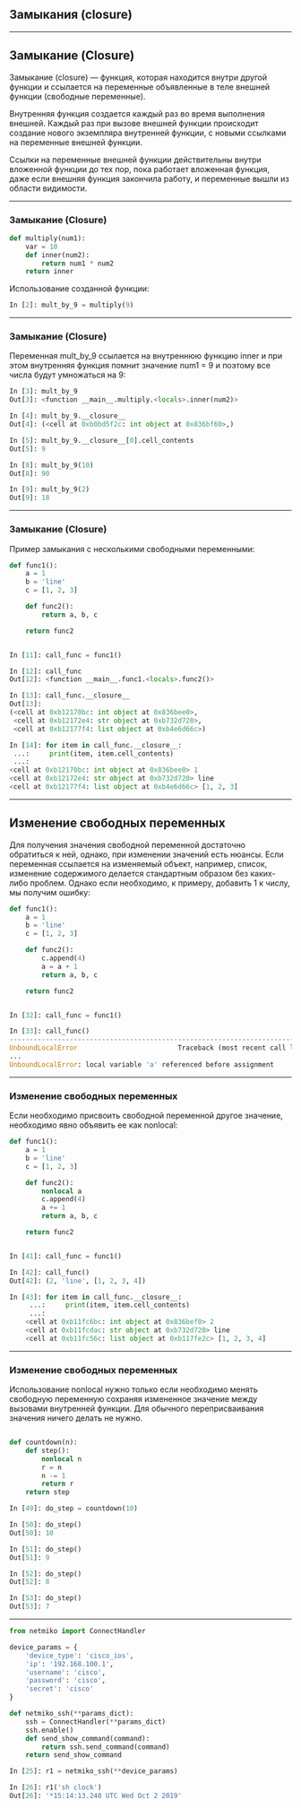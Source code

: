 ## Замыкания (closure)

---
## Замыкание (Closure)

Замыкание (closure) — функция, которая находится внутри другой функции
и ссылается на переменные объявленные в теле внешней функции (свободные переменные).

Внутренняя функция создается каждый раз во время выполнения внешней.
Каждый раз при вызове внешней функции происходит создание нового 
экземпляра внутренней функции, с новыми ссылками на переменные внешней функции.

Ссылки на переменные внешней функции действительны внутри 
вложенной функции до тех пор, пока работает вложенная функция, даже если внешняя 
функция закончила работу, и переменные вышли из области видимости.

---
### Замыкание (Closure)

```python
def multiply(num1):
    var = 10
    def inner(num2):
        return num1 * num2
    return inner
```

Использование созданной функции:

```python
In [2]: mult_by_9 = multiply(9)
```

---
### Замыкание (Closure)

Переменная mult_by_9 ссылается на внутреннюю функцию inner и при этом внутренняя функция
помнит значение num1 = 9 и поэтому все числа будут умножаться на 9:

```python
In [3]: mult_by_9
Out[3]: <function __main__.multiply.<locals>.inner(num2)>

In [4]: mult_by_9.__closure__
Out[4]: (<cell at 0xb0bd5f2c: int object at 0x836bf60>,)

In [5]: mult_by_9.__closure__[0].cell_contents
Out[5]: 9

In [8]: mult_by_9(10)
Out[8]: 90

In [9]: mult_by_9(2)
Out[9]: 18
```

---
### Замыкание (Closure)

Пример замыкания с несколькими свободными переменными:

```python
def func1():
    a = 1
    b = 'line'
    c = [1, 2, 3]

    def func2():
        return a, b, c

    return func2


In [11]: call_func = func1()

In [12]: call_func
Out[12]: <function __main__.func1.<locals>.func2()>

In [13]: call_func.__closure__
Out[13]:
(<cell at 0xb12170bc: int object at 0x836bee0>,
 <cell at 0xb12172e4: str object at 0xb732d720>,
 <cell at 0xb12177f4: list object at 0xb4e6d66c>)

In [14]: for item in call_func.__closure__:
 ...:     print(item, item.cell_contents)
 ...:
<cell at 0xb12170bc: int object at 0x836bee0> 1
<cell at 0xb12172e4: str object at 0xb732d720> line
<cell at 0xb12177f4: list object at 0xb4e6d66c> [1, 2, 3]
```

---
## Изменение свободных переменных

Для получения значения свободной переменной достаточно обратиться к ней, однако, при изменении
значений есть нюансы. Если переменная ссылается на изменяемый объект, например, список, 
изменение содержимого делается стандартным образом без каких-либо проблем. Однако
если необходимо, к примеру, добавить 1 к числу, мы получим ошибку:

```python
def func1():
    a = 1
    b = 'line'
    c = [1, 2, 3]

    def func2():
        c.append(4)
        a = a + 1
        return a, b, c

    return func2


In [32]: call_func = func1()

In [33]: call_func()
---------------------------------------------------------------------------
UnboundLocalError                         Traceback (most recent call last)
...
UnboundLocalError: local variable 'a' referenced before assignment
```

---
### Изменение свободных переменных

Если необходимо присвоить свободной переменной другое значение, необходимо
явно объявить ее как nonlocal:

```python
def func1():
    a = 1
    b = 'line'
    c = [1, 2, 3]

    def func2():
        nonlocal a
        c.append(4)
        a += 1
        return a, b, c

    return func2


In [41]: call_func = func1()

In [42]: call_func()
Out[42]: (2, 'line', [1, 2, 3, 4])

In [43]: for item in call_func.__closure__:
     ...:     print(item, item.cell_contents)
     ...:
    <cell at 0xb11fc6bc: int object at 0x836bef0> 2
    <cell at 0xb11fcdac: str object at 0xb732d720> line
    <cell at 0xb11fc56c: list object at 0xb117fe2c> [1, 2, 3, 4]
```

---
### Изменение свободных переменных

Использование nonlocal нужно только если необходимо менять свободную переменную
сохраняя измененное значение между вызовами внутренней функции. Для обычного
переприсваивания значения ничего делать не нужно.

```python

def countdown(n):
    def step():
        nonlocal n
        r = n
        n -= 1
        return r
    return step

In [49]: do_step = countdown(10)

In [50]: do_step()
Out[50]: 10

In [51]: do_step()
Out[51]: 9

In [52]: do_step()
Out[52]: 8

In [53]: do_step()
Out[53]: 7
```


---


```python
from netmiko import ConnectHandler

device_params = {
    'device_type': 'cisco_ios',
    'ip': '192.168.100.1',
    'username': 'cisco',
    'password': 'cisco',
    'secret': 'cisco'
}

def netmiko_ssh(**params_dict):
    ssh = ConnectHandler(**params_dict)
    ssh.enable()
    def send_show_command(command):
        return ssh.send_command(command)
    return send_show_command
```

```python
In [25]: r1 = netmiko_ssh(**device_params)

In [26]: r1('sh clock')
Out[26]: '*15:14:13.240 UTC Wed Oct 2 2019'
```


